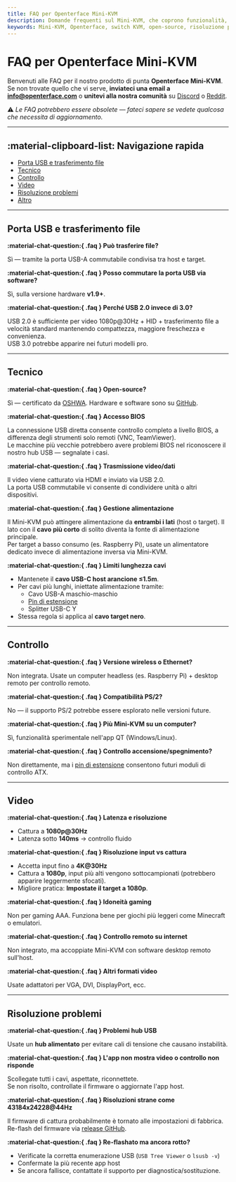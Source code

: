 ```yaml
---
title: FAQ per Openterface Mini-KVM
description: Domande frequenti sul Mini-KVM, che coprono funzionalità, compatibilità, risoluzione problemi e piani futuri.
keywords: Mini-KVM, Openterface, switch KVM, open-source, risoluzione problemi, cattura video, USB, compatibilità
---
```


# FAQ per Openterface Mini-KVM

Benvenuti alle FAQ per il nostro prodotto di punta **Openterface Mini-KVM**.  
Se non trovate quello che vi serve, **inviateci una email a [info@openterface.com](mailto:info@openterface.com)** o **unitevi alla nostra comunità** su [Discord](/discord) o [Reddit](/reddit).

⚠️ _Le FAQ potrebbero essere obsolete — fateci sapere se vedete qualcosa che necessita di aggiornamento._

---

## :material-clipboard-list: Navigazione rapida

-   [Porta USB e trasferimento file](#porta-usb-e-trasferimento-file)
-   [Tecnico](#tecnico)
-   [Controllo](#controllo)
-   [Video](#video)
-   [Risoluzione problemi](#risoluzione-problemi)
-   [Altro](#altro)

---

## Porta USB e trasferimento file

**:material-chat-question:{ .faq } Può trasferire file?**

Sì — tramite la porta USB-A commutabile condivisa tra host e target.

**:material-chat-question:{ .faq } Posso commutare la porta USB via software?**

Sì, sulla versione hardware **v1.9+**.

**:material-chat-question:{ .faq } Perché USB 2.0 invece di 3.0?**

USB 2.0 è sufficiente per video 1080p@30Hz + HID + trasferimento file a velocità standard mantenendo compattezza, maggiore freschezza e convenienza.  
USB 3.0 potrebbe apparire nei futuri modelli pro.

---

## Tecnico

**:material-chat-question:{ .faq } Open-source?**

Sì — certificato da [OSHWA](https://certification.oshwa.org/cn000015.html). Hardware e software sono su [GitHub](/contributing/).

**:material-chat-question:{ .faq } Accesso BIOS**

La connessione USB diretta consente controllo completo a livello BIOS, a differenza degli strumenti solo remoti (VNC, TeamViewer).  
Le macchine più vecchie potrebbero avere problemi BIOS nel riconoscere il nostro hub USB — segnalate i casi.

**:material-chat-question:{ .faq } Trasmissione video/dati**

Il video viene catturato via HDMI e inviato via USB 2.0.  
La porta USB commutabile vi consente di condividere unità o altri dispositivi.

**:material-chat-question:{ .faq } Gestione alimentazione**

Il Mini-KVM può attingere alimentazione da **entrambi i lati** (host o target). Il lato con il **cavo più corto** di solito diventa la fonte di alimentazione principale.  
Per target a basso consumo (es. Raspberry Pi), usate un alimentatore dedicato invece di alimentazione inversa via Mini-KVM.

**:material-chat-question:{ .faq } Limiti lunghezza cavi**

-   Mantenete il **cavo USB-C host arancione ≤1.5m**.
-   Per cavi più lunghi, iniettate alimentazione tramite:
    -   Cavo USB-A maschio-maschio
    -   [Pin di estensione](/product/minikvm/extension-pins/)
    -   Splitter USB-C Y
-   Stessa regola si applica al **cavo target nero**.

---

## Controllo

**:material-chat-question:{ .faq } Versione wireless o Ethernet?**

Non integrata. Usate un computer headless (es. Raspberry Pi) + desktop remoto per controllo remoto.

**:material-chat-question:{ .faq } Compatibilità PS/2?**

No — il supporto PS/2 potrebbe essere esplorato nelle versioni future.

**:material-chat-question:{ .faq } Più Mini-KVM su un computer?**

Sì, funzionalità sperimentale nell'app QT (Windows/Linux).

**:material-chat-question:{ .faq } Controllo accensione/spegnimento?**

Non direttamente, ma i [pin di estensione](/product/minikvm/extension-pins/) consentono futuri moduli di controllo ATX.

---

## Video

**:material-chat-question:{ .faq } Latenza e risoluzione**

-   Cattura a **1080p@30Hz**
-   Latenza sotto **140ms** → controllo fluido

**:material-chat-question:{ .faq } Risoluzione input vs cattura**

-   Accetta input fino a **4K@30Hz**
-   Cattura a **1080p**, input più alti vengono sottocampionati (potrebbero apparire leggermente sfocati).
-   Migliore pratica: **Impostate il target a 1080p**.

**:material-chat-question:{ .faq } Idoneità gaming**

Non per gaming AAA. Funziona bene per giochi più leggeri come Minecraft o emulatori.

**:material-chat-question:{ .faq } Controllo remoto su internet**

Non integrato, ma accoppiate Mini-KVM con software desktop remoto sull'host.

**:material-chat-question:{ .faq } Altri formati video**

Usate adattatori per VGA, DVI, DisplayPort, ecc.

---

## Risoluzione problemi

**:material-chat-question:{ .faq } Problemi hub USB**

Usate un **hub alimentato** per evitare cali di tensione che causano instabilità.

**:material-chat-question:{ .faq } L'app non mostra video o controllo non risponde**

Scollegate tutti i cavi, aspettate, riconnettete.  
Se non risolto, controllate il firmware o aggiornate l'app host.

**:material-chat-question:{ .faq } Risoluzioni strane come 43184x24228@44Hz**

Il firmware di cattura probabilmente è tornato alle impostazioni di fabbrica.  
Re-flash del firmware via [release GitHub](https://github.com/TechxArtisanStudio/Openterface_QT/releases).

**:material-chat-question:{ .faq } Re-flashato ma ancora rotto?**

-   Verificate la corretta enumerazione USB (`USB Tree Viewer` o `lsusb -v`)
-   Confermate la più recente app host
-   Se ancora fallisce, contattate il supporto per diagnostica/sostituzione.
